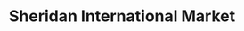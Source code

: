 ---
title: "Sheridan International Market"
url: /washington/sheridan-international-market/
shop: convenience
---